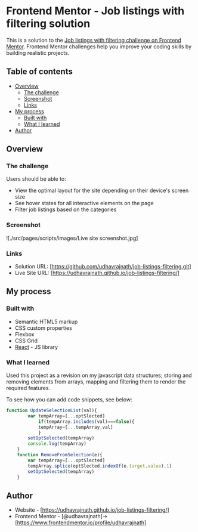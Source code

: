 # Frontend Mentor - Job listings with filtering solution

This is a solution to the [Job listings with filtering challenge on Frontend Mentor](https://www.frontendmentor.io/challenges/job-listings-with-filtering-ivstIPCt). Frontend Mentor challenges help you improve your coding skills by building realistic projects. 

## Table of contents

- [Overview](#overview)
  - [The challenge](#the-challenge)
  - [Screenshot](#screenshot)
  - [Links](#links)
- [My process](#my-process)
  - [Built with](#built-with)
  - [What I learned](#what-i-learned)
- [Author](#author)


## Overview

### The challenge

Users should be able to:

- View the optimal layout for the site depending on their device's screen size
- See hover states for all interactive elements on the page
- Filter job listings based on the categories

### Screenshot

![./src/pages/scripts/images/Live site screenshot.jpg]

### Links

- Solution URL: [https://github.com/udhavrajnath/job-listings-filtering.git]
- Live Site URL: [https://udhavrajnath.github.io/job-listings-filtering/]

## My process

### Built with

- Semantic HTML5 markup
- CSS custom properties
- Flexbox
- CSS Grid
- [React](https://reactjs.org/) - JS library


### What I learned

Used this project as a revision on my javascript data structures; storing and removing elements from arrays, mapping and filtering them to render the required features.

To see how you can add code snippets, see below:


```js
function UpdateSelectionList(val){
        var tempArray=[...optSlected]
            if(tempArray.includes(val)===false){
            tempArray=[...tempArray,val]
            }     
        setOptSelected(tempArray)
        console.log(tempArray)
    }
    function RemoveFromSelection(e){
        var tempArray=[...optSlected]
        tempArray.splice(optSlected.indexOf(e.target.value),1)
        setOptSelected(tempArray)
    }
```

## Author

- Website - [https://udhavrajnath.github.io/job-listings-filtering/]
- Frontend Mentor - [@udhavrajnath]->[https://www.frontendmentor.io/profile/udhavrajnath]

